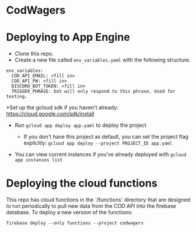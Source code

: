 # CodWagers
# Deploying to App Engine
* Clone this repo.
* Create a new file called `env_variables.yaml` with the following structure.
```
env_variables:
  COD_API_EMAIL: <fill in>
  COD_API_PW: <fill in>
  DISCORD_BOT_TOKEN: <fill in>
  TRIGGER_PHRASE: bot will only respond to this phrase. Used for testing.
```

*Set up the gcloud sdk if you haven't already: https://cloud.google.com/sdk/install
* Run `gcloud app deploy app.yaml` to deploy the project
  * If you don't have this project as default, you can set the project flag explicitly:
   `gcloud app deploy --project PROJECT_ID app.yaml`

* You can view current instances if you've already deployed with `gcloud app instances list`

# Deploying the cloud functions
This repo has cloud functions in the `/functions' directory that are designed to run periodically
to pull new data from the COD API into the firebase database.
To deploy a new version of the functions: 
```
firebase deploy --only functions --project codwagers
```

